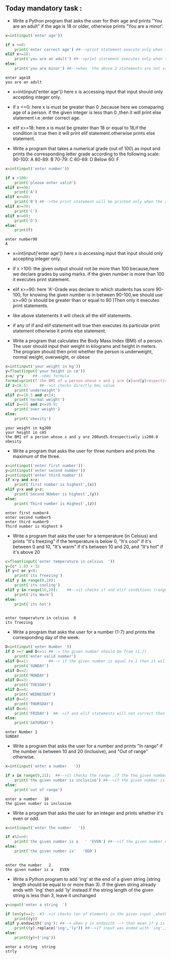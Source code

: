 ## Today mandatory task :


* Write a Python program that asks the user for their age and prints "You are an adult" if the age is 18 or older, otherwise prints "You are a minor'.


```python
x=int(input('enter age'))

if x <=0:
    print('enter correct age') ##-->print statement execute only when the above if statement is satisfied
elif x>=18:
    print('you are an adult') ##-->print statement executes only when the given input is greater than or equal to 
else:
    print('you are minor') ##-->when  the above 2 statements are not satisfied then it will print else statement
```

    enter age18
    you are an adult
    

* x=int(input('enter age'))
here x is accessing input that input should only accepting integer only.


* if x <=0:
here x is must be greater than 0 ,because here we comaparing age of a person. 
if the given integer is less than 0 ,then it will print else statement i.e ;enter correct age.

* elif x>=18:
here x is must be greater than 18 or equal to 18,if the condition is true then it will print elif statement.otherwise prints else statement.




* Write a program that takes a numerical grade (out of 100) as input and prints the corresponding letter grade according to the following scale:
 90-100: A
 80-89: B
 70-79: C
 60-69: D
 Below 60: F



```python
x=int(input('enter number'))

if x >100:
    print('please enter valid')
elif x>=90:
    print('A')
elif x>=80:
    print('B') ##-->the print statement will be printed only when the given condition was true ,here x should be greater than or equal to 80,otherwise it goes for next elif statenent,if there is no elif statements it will directly prints else statement
elif x>=70:
    print('C')
elif x>=60:
    print('D')
else:
    print(f)

```

    enter number90
    A
    

* x=int(input('enter age'))
here x is accessing input that input should only accepting integer only.

* if x >100:
the given output should not be more than 100 because,here we declare grades by using marks.
if the given number is more than 100 it executes print statement.

* elif x>=90:
here 'A'-Grade was declare to which students has score 90-100, for knowing the given number is in between 90-100,we should use x>=90 (x should be greater than or equal to 90 )Then only it executes print statements.

* like above statements it will check all the elif statements.
* if any of if and elif statement will true then executes its particular print statement otherwise it prints else statement. 



* Write a program that calculates the Body Mass Index (BMI) of a person. The user should input their weight in kilograms and height in meters. The program should then print whether the person is underweight, normal weight, overweight, or obese


```python
x=int(input('your weight in kg'))
y=float(input('your height in cm'))
z=x/ y*y    ##-->bmi formula
format=print(f'the BMI of a person whose x and y are {x}and{y}respectively is{z}')
if z<18.5:     ##-->it checks directly bmi value       
    print('underweight')
elif z>=18.5 and z<24: 
    print('normal weight')
elif z==25 and z<=29.9:
    print('over weight')
else:
    print('obesity')


```

    your weight in kg200
    your height in cm5
    the BMI of a person whose x and y are 200and5.0respectively is200.0
    obesity
    

* Write a program that asks the user for three numbers and prints the maximum of the three.


```python
x=int(input('enter first number'))
y=int(input('enter second number'))
z=int(input('enter third number'))
if x>y and x>z:
    print('first number is highest',(x))  
elif y>x and y>z:
    print('Second NUmber is highest',(y))
else:
    print('Third number is Highest',(z))

```

    enter first number4
    enter second number5
    enter third number9
    Third number is Highest 9
    

* Write a program that asks the user for a temperature (in Celsius) and prints "It's freezing" if the temperature is below 0, "It's cool" if it's between 0 and 10, "It's warm" if it's between 10 and 20, and "It's hot" if it's above 20


```python
c=float(input('enter temperature in celsius  '))
y=(c* 1.8) + 32
if y>0 or y<0:
    print('its freezing')
elif y in range(0,10):
    print('its cooling')
elif y in range(10,20):    ##-->it checks if and elif conditions (range) ,if the given number is not in range it will print else statement
    print('its Warm')
else:
    print('its hot')
          
```

    enter temperature in celsius  0
    its freezing
    

* Write a program that asks the user for a number (1-7) and prints the corresponding day of the week.



```python
D=int(input('enter Number '))
if D >=7 and D<=1: ##--> the given number should be from (1,7)
    print('enter valid number') 
elif D==1:         ##--> if the given number is equal to 1 then it will executes print statement
    print('SUNDAY')
elif D==2:
    print('MONDAY') 
elif D==3:
    print('TUESDAY')
elif D==4:
    print('WEDNESDAY')
elif D==5:
    print('THURSDAY')
elif D==6:
    print('FRIDAY')  ##-->if and elif statements will not correct then it executes else statement
else:
    print('SATURDAY')
```

    enter Number 1
    SUNDAY
    

* Write a program that asks the user for a number and prints "In range" if the number is between 10 and 20 (inclusive), and "Out of range" otherwise.



```python
x=int(input('enter a number   '))

if x in range(9,21):  ##-->it checks the range ,if the the given number is in range then it will executes the print statement
    print('the given number is inclusive') ##-->if the given number is in between (10,20) ,it prints inclusive 
else:
    print('out of range')
```

    enter a number   10
    the given number is inclusive
    

* Write a program that asks the user for an integer and prints whether it's even or odd.


```python
x=int(input('enter the number   '))

if x%2==0:
    print('the given number is a   ' 'EVEN') ##-->if the given number was divisible by 2 ,then it is even number otherwise odd number
else:
    print('the given number is'   'ODD')
          
```

    enter the number   2
    the given number is a   EVEN
    


* Write a Python program to add 'ing' at the end of a given string (string length should be equal to or more than 3). If the given string already ends with 'ing' then add 'ly' instead.If the string length of the given string is less than 3, leave it unchanged



```python
y=input('enter a string  ')

if len(y)==2:  #3-->it checks len of elements in the given input ,whether len is equal to 2 or not if yes it will executes its print statement.
    print((y))
elif y.endswith('ing'): ##--> when y is endswith --> that mean if y is ended with ing it executes print statement
    print((y).replace('ing','ly')) ##-->if input was ended with 'ing',it replaces 'ly' in the place of 'ing'
else:
    print((y)+('ing'))

```

    enter a string  string
    strly
    




```python

```
